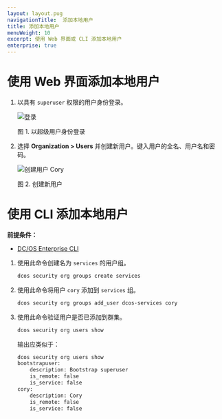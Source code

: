 ```yaml
---
layout: layout.pug
navigationTitle:  添加本地用户
title: 添加本地用户
menuWeight: 10
excerpt: 使用 Web 界面或 CLI 添加本地用户
enterprise: true
---
```


<!-- The source repository for this topic is https://github.com/dcos/dcos-docs-site -->


# 使用 Web 界面添加本地用户

1. 以具有 `superuser` 权限的用户身份登录。

   ![登录](/mesosphere/dcos/cn/2.0/img/LOGIN-EE-Modal_View-1_12.png)

   图 1. 以超级用户身份登录

1. 选择 **Organization > Users** 并创建新用户。键入用户的全名、用户名和密码。

   ![创建用户 Cory](/mesosphere/dcos/cn/2.0/img/service-group3.png)

   图 2. 创建新用户


# 使用 CLI 添加本地用户

**前提条件：**
- [DC/OS Enterprise CLI](/mesosphere/dcos/cn/2.0/cli/enterprise-cli/)


1. 使用此命令创建名为 `services` 的用户组。

    ```bash
    dcos security org groups create services
    ```

1. 使用此命令将用户 `cory` 添加到 `services` 组。

    ```bash
    dcos security org groups add_user dcos-services cory
    ```

1. 使用此命令验证用户是否已添加到群集。

    ```bash
    dcos security org users show
    ```

    输出应类似于：

    ```bash
    dcos security org users show
    bootstrapuser:
        description: Bootstrap superuser
        is_remote: false
        is_service: false
    cory:
        description: Cory
        is_remote: false
        is_service: false
    ```
